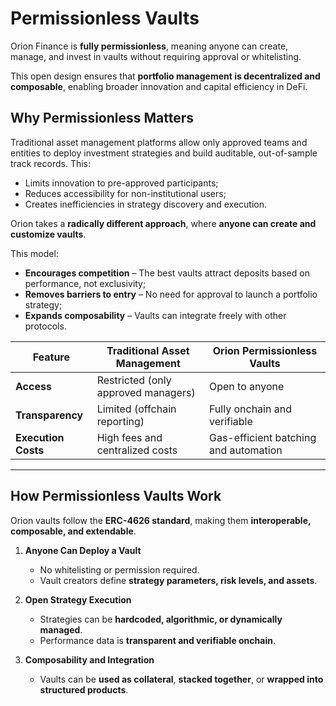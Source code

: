 # Permissionless Vaults

Orion Finance is **fully permissionless**, meaning anyone can create, manage, and invest in vaults without requiring approval or whitelisting. 

This open design ensures that **portfolio management is decentralized and composable**, enabling broader innovation and capital efficiency in DeFi.


## Why Permissionless Matters

Traditional asset management platforms allow only approved teams and entities to deploy investment strategies and build auditable, out-of-sample track records. This:
- Limits innovation to pre-approved participants;
- Reduces accessibility for non-institutional users;
- Creates inefficiencies in strategy discovery and execution.

Orion takes a **radically different approach**, where **anyone can create and customize vaults**.

This model:
- **Encourages competition** – The best vaults attract deposits based on performance, not exclusivity;
- **Removes barriers to entry** – No need for approval to launch a portfolio strategy;
- **Expands composability** – Vaults can integrate freely with other protocols.

| Feature                | Traditional Asset Management | Orion Permissionless Vaults |
|------------------------|----------------------------|-----------------------------|
| **Access**            | Restricted (only approved managers) | Open to anyone |
| **Transparency**      | Limited (offchain reporting) | Fully onchain and verifiable |
| **Execution Costs**   | High fees and centralized costs | Gas-efficient batching and automation |

---

## How Permissionless Vaults Work

Orion vaults follow the **ERC-4626 standard**, making them **interoperable, composable, and extendable**.

1. **Anyone Can Deploy a Vault**  
   - No whitelisting or permission required.
   - Vault creators define **strategy parameters, risk levels, and assets**.

2. **Open Strategy Execution**
   - Strategies can be **hardcoded, algorithmic, or dynamically managed**.  
   - Performance data is **transparent and verifiable onchain**.

3. **Composability and Integration**
   - Vaults can be **used as collateral**, **stacked together**, or **wrapped into structured products**.